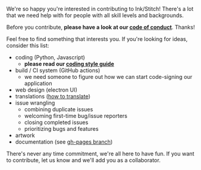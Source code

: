 We're so happy you're interested in contributing to Ink/Stitch!  There's a lot that we need help with for people with all skill levels and backgrounds.

Before you contribute, **please have a look at our [code of conduct](CODE_OF_CONDUCT.md)**.  Thanks!

Feel free to find something that interests you.  If you're looking for ideas, consider this list:

* coding (Python, Javascript)
  * **please read our [coding style guide](CODING_STYLE.md)**
* build / CI system (GitHub actions)
  * we need someone to figure out how we can start code-signing our application
* web design (electron UI)
* translations ([how to translate](https://github.com/inkstitch/inkstitch/blob/main/LOCALIZATION.md))
* issue wrangling
  * combining duplicate issues
  * welcoming first-time bug/issue reporters
  * closing completed issues
  * prioritizing bugs and features
* artwork
* documentation (see [gh-pages branch](https://github.com/inkstitch/inkstitch/tree/gh-pages))

There's never any time commitment, we're all here to have fun.  If you want to contribute, let us know and we'll add you as a collaborator.
